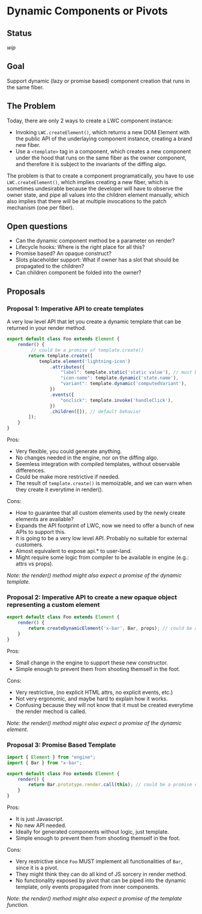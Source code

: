 # Dynamic Components or Pivots

## Status

_wip_

## Goal

Support dynamic (lazy or promise based) component creation that runs in the same fiber.

## The Problem

Today, there are only 2 ways to create a LWC component instance:

 * Invoking `LWC.createElement()`, which returns a new DOM Element with the public API of the underlaying component instance, creating a brand new fiber.
 * Use a `<template>` tag in a component, which creates a new component under the hood that runs on the same fiber as the owner component, and therefore it is subject to the invariants of the diffing algo.

The problem is that to create a component programatically, you have to use `LWC.createElement()`, which implies creating a new fiber, which is sometimes undesirable because the developer will have to observe the owner state, and pipe all values into the children element manually, which also implies that there will be at multiple invocations to the patch mechanism (one per fiber).

## Open questions

 * Can the dynamic component method be a parameter on render?
 * Lifecycle hooks: Where is the right place for all this?
 * Promise based? An opaque construct?
 * Slots placeholder support: What if owner has a slot that should be propagated to the children?
 * Can children component be folded into the owner?

## Proposals

### Proposal 1: Imperative API to create templates

A very low level API that let you create a dynamic template that can be returned in your render method.

```js
export default class Foo extends Element {
    render() {
         // could be a promise of template.create()
        return template.create([
            template.element('lightning-icon')
                .attributes({
                    "label": template.static('static value'), // must be a label though
                    "icon-name": template.dynamic('state.name'),
                    "variant": template.dynamic('computedVariant'),
                })
                .events({
                    "onclick": template.invoke('handleClick'),
                })
                .children([]), // default behavior
        ]);
    }
}
```

Pros:
 * Very flexible, you could generate anything.
 * No changes needed in the engine, nor on the diffing algo.
 * Seemless integration with compiled templates, without observable differences.
 * Could be make more restrictive if needed.
 * The result of `template.create()` is memoizable, and we can warn when they create it everytime in render().

Cons:
 * How to guarantee that all custom elements used by the newly create elements are available?
 * Expands the API footprint of LWC, now we need to offer a bunch of new APIs to support this.
 * It is going to be a very low level API. Probably no suitable for external customers.
 * Almost equivalent to expose api.* to user-land.
 * Might require some logic from compiler to be available in engine (e.g.: attrs vs props).

_Note: the render() method might also expect a promise of the dynamic template._

### Proposal 2: Imperative API to create a new opaque object representing a custom element

```js
export default class Foo extends Element {
    render() {
        return createDynamicElement('x-bar', Bar, props); // could be a promise of this invocation as well
    }
}
```

Pros:
 * Small change in the engine to support these new constructor.
 * Simple enough to prevent them from shooting themself in the foot.

Cons:
 * Very restrictive, (no explicit HTML attrs, no explicit events, etc.)
 * Not very ergonomic, and maybe hard to explain how it works.
 * Confusing because they will not know that it must be created everytime the render mechod is called.

_Note: the render() method might also expect a promise of the dynamic element._

### Proposal 3: Promise Based Template

```js
import { Element } from "engine";
import { Bar } from "x-bar";

export default class Foo extends Element {
    render() {
        return Bar.prototype.render.call(this); // could be a promise of this invocation as well
    }
}
```

Pros:
 * It is just Javascript.
 * No new API needed.
 * Ideally for generated components without logic, just template.
 * Simple enough to prevent them from shooting themself in the foot.

Cons:
 * Very restrictive since `Foo` MUST implement all functionalities of `Bar`, since it is a pivot.
 * They might think they can do all kind of JS sorcery in render method.
 * No functionality exposed by pivot that can be piped into the dynamic template, only events propagated from inner components.

_Note: the render() method might also expect a promise of the template function._
